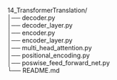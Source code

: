 14_TransformerTranslation/ <br>
│── decoder.py <br>
│── decoder_layer.py <br>
│── encoder.py <br>
│── encoder_layer.py <br>
│── multi_head_attention.py <br>
│── positional_encoding.py <br>
│── poswise_feed_forward_net.py <br>
└── README.md <br>
